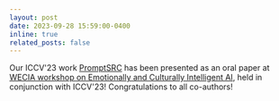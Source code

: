 ```yaml
---
layout: post
date: 2023-09-28 15:59:00-0400
inline: true
related_posts: false
---
```


Our ICCV'23 work [PromptSRC](https://muzairkhattak.github.io/PromptSRC/) has been presented as an oral paper at [WECIA workshop on Emotionally and Culturally Intelligent AI](https://iccv23-wecia.github.io/), held in conjunction with ICCV'23! Congratulations to all co-authors! 